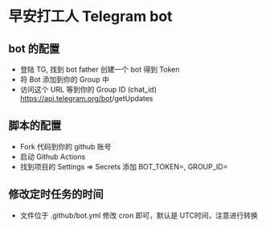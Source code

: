 # 早安打工人 Telegram bot

## bot 的配置

- 登陆 TG, 找到 bot father 创建一个 bot 得到 Token
- 将 Bot 添加到你的 Group 中
- 访问这个 URL 等到你的 Group ID (chat_id) https://api.telegram.org/bot<YourBotToken>/getUpdates

## 脚本的配置

- Fork 代码到你的 github 账号
- 启动 Github Actions
- 找到项目的 Settings => Secrets 添加  BOT_TOKEN=<YourBotToken>, GROUP_ID=<YourChatId>

## 修改定时任务的时间

- 文件位于 .github/bot.yml 修改 cron 即可，默认是 UTC时间，注意进行转换
